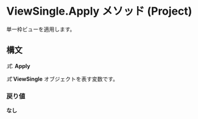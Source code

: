 
# ViewSingle.Apply メソッド (Project)

単一枠ビューを適用します。


## 構文

 _式_. **Apply**

 _式_ **ViewSingle** オブジェクトを表す変数です。


### 戻り値

 **なし**

